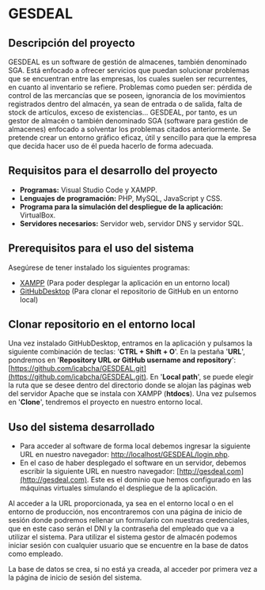 # GESDEAL

## Descripción del proyecto

GESDEAL es un software de gestión de almacenes, también denominado SGA. Está enfocado a ofrecer servicios que puedan solucionar problemas que se encuentran entre las empresas, los cuales suelen ser recurrentes, en cuanto al inventario se refiere. Problemas como pueden ser: pérdida de control de las mercancías que se poseen, ignorancia de los movimientos registrados dentro del almacén, ya sean de entrada o de salida, falta de stock de artículos, exceso de existencias... 
GESDEAL, por tanto, es un gestor de almacén o también denominado SGA (software para gestión de almacenes) enfocado a solventar los problemas citados anteriormente. Se pretende crear un entorno gráfico eficaz, útil y sencillo para que la empresa que decida hacer uso de él pueda hacerlo de forma adecuada.

## Requisitos para el desarrollo del proyecto

- **Programas:** Visual Studio Code y XAMPP.
- **Lenguajes de programación:** PHP, MySQL, JavaScript y CSS.
- **Programa para la simulación del despliegue de la aplicación:** VirtualBox.
- **Servidores necesarios:** Servidor web, servidor DNS y servidor SQL.

## Prerequisitos para el uso del sistema

Asegúrese de tener instalado los siguientes programas:

- [XAMPP](https://www.apachefriends.org) (Para poder desplegar la aplicación en un entorno local)
- [GitHubDesktop](https://desktop.github.com/) (Para clonar el repositorio de GitHub en un entorno local)

## Clonar repositorio en el entorno local

Una vez instalado GitHubDesktop, entramos en la aplicación y pulsamos la siguiente combinación de teclas: '**CTRL + Shift + O**'. 
En la pestaña '**URL**', pondremos en '**Repository URL or GitHub username and repository**': [https://github.com/icabcha/GESDEAL.git](https://github.com/icabcha/GESDEAL.git).
En '**Local path**', se puede elegir la ruta que se desee dentro del directorio donde se alojan las páginas web del servidor Apache que se instala con XAMPP (**htdocs**).
Una vez pulsemos en '**Clone**', tendremos el proyecto en nuestro entorno local.

## Uso del sistema desarrollado

- Para acceder al software de forma local debemos ingresar la siguiente URL en nuestro navegador: [http://localhost/GESDEAL/login.php](http://localhost/GESDEAL/login.php).
- En el caso de haber desplegado el software en un servidor, debemos escribir la siguiente URL en nuestro navegador: [http://gesdeal.com](http://gesdeal.com). Este es el dominio que hemos configurado en las máquinas virtuales simulando el despliegue de la aplicación.

Al acceder a la URL proporcionada, ya sea en el entorno local o en el entorno de producción, nos encontraremos con una página de inicio de sesión donde podremos rellenar un formulario con nuestras credenciales, que en este caso serán el DNI y la contraseña del empleado que va a utilizar el sistema. 
Para utilizar el sistema gestor de almacén podemos iniciar sesión con cualquier usuario que se encuentre en la base de datos como empleado. 

La base de datos se crea, si no está ya creada, al acceder por primera vez a la página de inicio de sesión del sistema.



